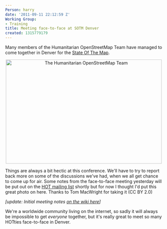 ```yaml
---
Person: harry
date: '2011-09-11 22:12:59 Z'
Working Group:
- Training
title: Meeting face-to-face at SOTM Denver
created: 1315779179
---
```

<p>Many members of the Humanitarian OpenStreetMap Team have managed to come together in Denver for the <a href="http://stateofthemap.org/">State Of The Map</a>.</p><p style="text-align: center;"><a title="The Humanitarian OpenStreetMap Team by macwright, on Flickr" href="http://www.flickr.com/photos/tmcw/6133964707/"><img src="http://farm7.static.flickr.com/6199/6133964707_416d1dd6f7.jpg" alt="The Humanitarian OpenStreetMap Team" width="500" height="333"></a></p><p>Things are always a bit hectic at this conference. We'll have to try to report back more on some of the discussions we've had, when we all get chance to come up for air. Some notes from the face-to-face meeting yesterday will be put out on the <a href="http://lists.openstreetmap.org/listinfo/hot">HOT mailing list</a> shortly but for now I thought I'd put this great photo on here. Thanks to Tom MacWright for taking it (CC BY 2.0)</p><p><em>[update: Initial meeting notes <a title="wiki page with the notes" href="http://wiki.openstreetmap.org/wiki/Humanitarian_OSM_Team/SOTM2011_Meetup">on the wiki here</a>]</em></p><p>We're a worldwide community living on the internet, so sadly it will always be impossible to get <em>everyone</em> together, but it's really great to meet so many HOTties face-to-face in Denver.</p>
